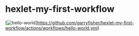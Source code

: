 # hexlet-my-first-workflow
[![hello-world](https://github.com/garryfisher/hexlet-my-first-workflow/actions/workflows/hello-world.yml/badge.svg)]https://github.com/garryfisher/hexlet-my-first-workflow/actions/workflows/hello-world.yml)
